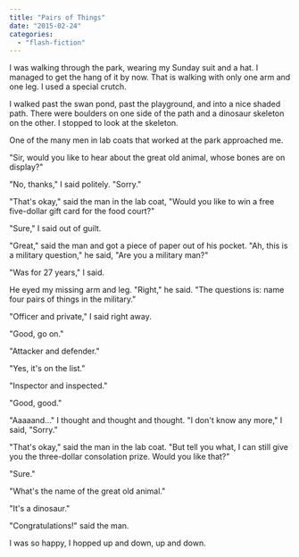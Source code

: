 ```yaml
---
title: "Pairs of Things"
date: "2015-02-24"
categories: 
  - "flash-fiction"
---
```


I was walking through the park, wearing my Sunday suit and a hat. I managed to get the hang of it by now. That is walking with only one arm and one leg. I used a special crutch.

I walked past the swan pond, past the playground, and into a nice shaded path. There were boulders on one side of the path and a dinosaur skeleton on the other. I stopped to look at the skeleton.

One of the many men in lab coats that worked at the park approached me.

"Sir, would you like to hear about the great old animal, whose bones are on display?"

"No, thanks," I said politely. "Sorry."

"That's okay," said the man in the lab coat, "Would you like to win a free five-dollar gift card for the food court?"

"Sure," I said out of guilt.

"Great," said the man and got a piece of paper out of his pocket. "Ah, this is a military question," he said, "Are you a military man?"

"Was for 27 years," I said.

He eyed my missing arm and leg. "Right," he said. "The questions is: name four pairs of things in the military."

"Officer and private," I said right away.

"Good, go on."

"Attacker and defender."

"Yes, it's on the list."

"Inspector and inspected."

"Good, good."

"Aaaaand..." I thought and thought and thought. "I don't know any more," I said, "Sorry."

"That's okay," said the man in the lab coat. "But tell you what, I can still give you the three-dollar consolation prize. Would you like that?"

"Sure."

"What's the name of the great old animal."

"It's a dinosaur."

"Congratulations!" said the man.

I was so happy, I hopped up and down, up and down.
